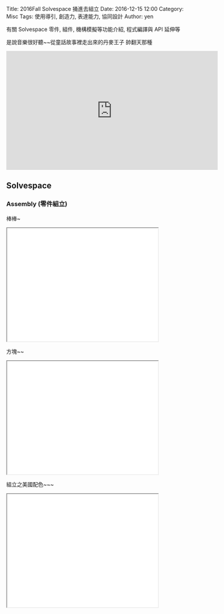 Title: 2016Fall Solvespace 捅進去組立
Date: 2016-12-15 12:00
Category: Misc
Tags: 使用導引, 創造力, 表達能力, 協同設計
Author: yen

有關 Solvespace 零件, 組件, 機構模擬等功能介紹, 程式編譯與 API 延伸等

<!-- PELICAN_END_SUMMARY -->


是說音樂很好聽~~從童話故事裡走出來的丹麥王子
帥翻天那種
<iframe width="560" height="315" src="https://www.youtube.com/embed/yzGJBmgts40" frameborder="0" allowfullscreen></iframe>

## Solvespace


###  Assembly (零件組立)
棒棒~

<iframe src="./../data/barbar~.html" width="400" height="300"></iframe>

方塊~~

<iframe src="./../data/blockkkk~.html" width="400" height="300"></iframe>

組立之美國配色~~~

<iframe src="./../data/xmas~~.html" width="400" height="300"></iframe>